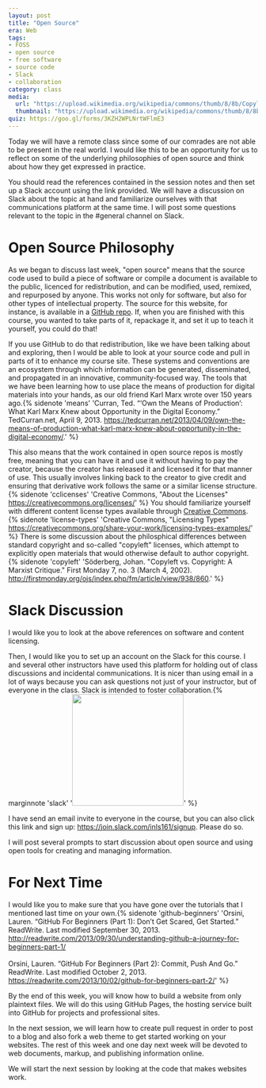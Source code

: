 ```yaml
---
layout: post
title: "Open Source"
era: Web
tags: 
- FOSS
- open source
- free software
- source code
- Slack
- collaboration
category: class
media:
  url: "https://upload.wikimedia.org/wikipedia/commons/thumb/8/8b/Copyleft.svg/300px-Copyleft.svg.png"
  thumbnail: "https://upload.wikimedia.org/wikipedia/commons/thumb/8/8b/Copyleft.svg/300px-Copyleft.svg.png"
quiz: https://goo.gl/forms/3KZH2WPLNrtWFlmE3
---
```


Today we will have a remote class since some of our comrades are not able to be present in the real world. 
I would like this to be an opportunity for us to reflect on some of the underlying philosophies of open source and think about how they get expressed in practice. 

You should read the references contained in the session notes and then set up a Slack account using the link provided. 
We will have a discussion on Slack about the topic at hand and familiarize ourselves with that communications platform at the same time. 
I will post some questions relevant to the topic in the #general channel on Slack. 

<excerpt/>

# Open Source Philosophy

As we began to discuss last week, "open source" means that the source code used to build a piece of software or compile a document is available to the public, licenced for redistribution, and can be modified, used, remixed, and repurposed by anyone. 
This works not only for software, but also for other types of intellectual property. 
The source for this website, for instance, is available in a [GitHub repo](https://github.com/jdmar3/inls161). 
If, when you are finished with this course, you wanted to take parts of it, repackage it, and set it up to teach it yourself, you could do that! 

If you use GitHub to do that redistribution, like we have been talking about and exploring, then I would be able to look at your source code and pull in parts of it to enhance my course site. 
These systems and conventions are an ecosystem through which information can be generated, disseminated, and propagated in an innovative, community-focused way. 
The tools that we have been learning how to use place the means of production for digital materials into your hands, as our old friend Karl Marx wrote over 150 years ago.{% sidenote 'means' 'Curran, Ted. “‘Own the Means of Production’: What Karl Marx Knew about Opportunity in the Digital Economy.” TedCurran.net, April 9, 2013. https://tedcurran.net/2013/04/09/own-the-means-of-production-what-karl-marx-knew-about-opportunity-in-the-digital-economy/.' %}

This also means that the work contained in open source repos is mostly free, meaning that you can have it and use it without having to pay the creator, because the creator has released it and licensed it for that manner of use. 
This usually involves linking back to the creator to give credit and ensuring that derivative work follows the same or a similar license structure.{% sidenote 'cclicenses' 'Creative Commons, "About the Licenses" https://creativecommons.org/licenses/' %} 
You should familiarize yourself with different content license types available through [Creative Commons](https://creativecommons.org).{% sidenote 'license-types' 'Creative Commons, "Licensing Types" https://creativecommons.org/share-your-work/licensing-types-examples/' %} 
There is some discussion about the philosphical differences between standard copyright and so-called "copyleft" licenses, which attempt to explicitly open materials that would otherwise default to author copyright.{% sidenote 'copyleft' 'Söderberg, Johan. "Copyleft vs. Copyright: A Marxist Critique." First Monday 7, no. 3 (March 4, 2002). http://firstmonday.org/ojs/index.php/fm/article/view/938/860.' %} 

# Slack Discussion

I would like you to look at the above references on software and content licensing. 

Then, I would like you to set up an account on the Slack for this course. 
I and several other instructors have used this platform for holding out of class discussions and incidental communications. 
It is nicer than using email in a lot of ways because you can ask questions not just of your instructor, but of everyone in the class. 
Slack is intended to foster collaboration.{% marginnote 'slack' '<a href="https://inls161.slack.com" target="_blank"><img src="/assets/img/logos/slack.png" width="225"></a>' %} 

I have send an email invite to everyone in the course, but you can also click this link and sign up: https://join.slack.com/inls161/signup. 
Please do so. 

I will post several prompts to start discussion about open source and using open tools for creating and managing information. 

# For Next Time

I would like you to make sure that you have gone over the tutorials that I mentioned last time on your own.{% sidenote 'github-beginners' 'Orsini, Lauren. “GitHub For Beginners (Part 1): Don’t Get Scared, Get Started.” ReadWrite. Last modified September 30, 2013. http://readwrite.com/2013/09/30/understanding-github-a-journey-for-beginners-part-1/<br/><br/>Orsini, Lauren. “GitHub For Beginners (Part 2): Commit, Push And Go.” ReadWrite. Last modified October 2, 2013. https://readwrite.com/2013/10/02/github-for-beginners-part-2/' %} 

By the end of this week, you will know how to build a website from only plaintext files. 
We will do this using GitHub Pages, the hosting service built into GitHub for projects and professional sites. 

In the next session, we will learn how to create pull request in order to post to a blog and also fork a web theme to get started working on your websites. 
The rest of this week and one day next week will be devoted to web documents, markup, and publishing information online. 

We will start the next session by looking at the code that makes websites work.

